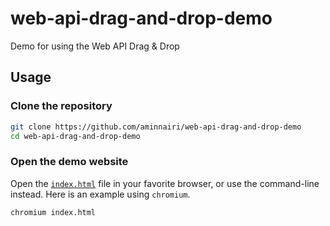 # web-api-drag-and-drop-demo

Demo for using the Web API Drag & Drop

## Usage

### Clone the repository

```bash
git clone https://github.com/aminnairi/web-api-drag-and-drop-demo
cd web-api-drag-and-drop-demo
```

### Open the demo website

Open the [`index.html`](./index.html) file in your favorite browser, or use the command-line instead. Here is an example using `chromium`.

```bash
chromium index.html
```
